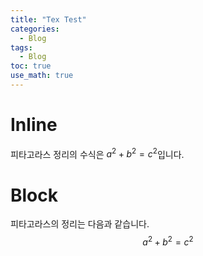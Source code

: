 ```yaml
---
title: "Tex Test"
categories:
  - Blog
tags:
  - Blog
toc: true
use_math: true
---
```


# Inline
피타고라스 정리의 수식은 $a^2+b^2=c^2$입니다.

# Block
피타고라스의 정리는 다음과 같습니다.
$$a^2+b^2=c^2$$